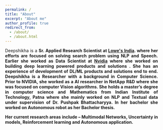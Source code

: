 ```yaml
---
permalink: /
title: "About"
excerpt: "About me"
author_profile: true
redirect_from: 
  - /about/
  - /about.html
---
```


<div style="text-align: justify">   


Deepshikha is a  <strong>Sr. Applied Research Scientist at <a href="https://www.nvidia.com/en-in/">Lowe's India</a><strong>. where her efforts are focused on solving search problem using NLP and Speech. Earlier she worked as Data Scientist at <a href="https://www.nvidia.com/en-in/">Nvidia</a><strong> where she worked on building deep learning powered products and solutions . She has an experience of development of DL/ML products and solutions end to end.  Deepshikha is a Researcher with a background in Computer Science. Prior to NVIDIA, she worked as a AI researcher in NetApp R&D where she was focused on computer Vision algorithms. She holds a master’s degree in computer science  and Mathematics from Indian Institute of Technology, Patna where she mainly worked on NLP and Textual data under supervision of Dr. Pushpak Bhattacharyya. In her bachelor she worked on Autonomous robot as her Bachelor thesis. 

Her current research areas include – Multimodal Networks, Uncertainty in models,  Reinforcement learning and Autonomous application.


<!--</div>
<div style="text-align: justify">-->


